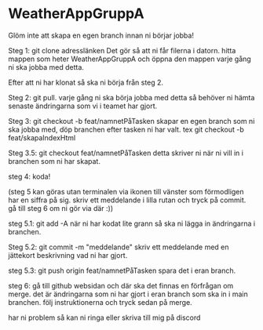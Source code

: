 # WeatherAppGruppA

Glöm inte att skapa en egen branch innan ni börjar jobba!

Steg 1: git clone adresslänken
Det gör så att ni får filerna i datorn. hitta mappen som heter WeatherAppGruppA och öppna den mappen varje gång ni ska jobba med detta.

Efter att ni har klonat så ska ni börja från steg 2.

Steg 2: git pull.
varje gång ni ska börja jobba med detta så behöver ni hämta senaste ändringarna som vi i teamet har gjort. 

Steg 3: git checkout -b feat/namnetPåTasken
skapar en egen branch som ni ska jobba med, döp branchen efter tasken ni har valt. tex git checkout -b feat/skapaIndexHtml

Steg 3.5: git checkout feat/namnetPåTasken
detta skriver ni när ni vill in i branchen som ni har skapat.

steg 4: koda!

(steg 5 kan göras utan terminalen via ikonen till vänster som förmodligen har en siffra på sig. skriv ett meddelande i lilla rutan och tryck på commit. gå till steg 6 om ni gör via där :))

steg 5.1: git add -A
när ni har kodat lite grann så ska ni lägga in ändringarna i branchen.

Steg 5.2: git commit -m "meddelande"
skriv ett meddelande med en jättekort beskrivning vad ni har gjort.

steg 5.3: git push origin feat/namnetPåTasken
spara det i eran branch. 

steg 6: gå till github websidan och där ska det finnas en förfrågan om merge. det är ändringarna som ni har gjort i eran branch som ska in i main branchen. följ instruktionerna  och tryck sedan på merge.

har ni problem så kan ni ringa eller skriva till mig på discord
